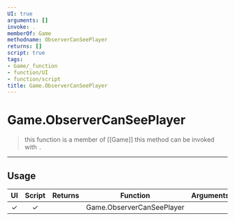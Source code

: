 ```yaml
---
UI: true
arguments: []
invoke: .
memberOf: Game
methodname: ObserverCanSeePlayer
returns: []
script: true
tags:
- Game/_function
- function/UI
- function/script
title: Game.ObserverCanSeePlayer
---
```

# Game.ObserverCanSeePlayer
> this function is a member of [[Game]]
> this method can be invoked with `.`
-----
## Usage
|  UI | Script | Returns | Function | Arguments |
|:---:|:------:|-------:|:--------:|:---------|
|✓|✓||Game.ObserverCanSeePlayer||
